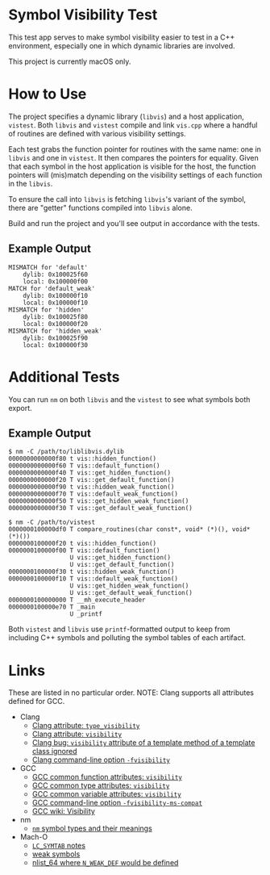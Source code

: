 # Symbol Visibility Test

This test app serves to make symbol visibility easier to test in a C++ environment, especially one in which dynamic libraries are involved.

This project is currently macOS only.

# How to Use

The project specifies a dynamic library (`libvis`) and a host application, `vistest`. Both `libvis` and `vistest` compile and link `vis.cpp` where a handful of routines are defined with various visibility settings.

Each test grabs the function pointer for routines with the same name: one in `libvis` and one in `vistest`. It then compares the pointers for equality. Given that each symbol in the host application is visible for the host, the function pointers will (mis)match depending on the visibility settings of each function in the `libvis`.

To ensure the call into `libvis` is fetching `libvis`'s variant of the symbol, there are "getter" functions compiled into `libvis` alone.

Build and run the project and you'll see output in accordance with the tests.

## Example Output

```shell
MISMATCH for 'default'
    dylib: 0x100025f60
    local: 0x100000f00
MATCH for 'default_weak'
    dylib: 0x100000f10
    local: 0x100000f10
MISMATCH for 'hidden'
    dylib: 0x100025f80
    local: 0x100000f20
MISMATCH for 'hidden_weak'
    dylib: 0x100025f90
    local: 0x100000f30
```

# Additional Tests

You can run `nm` on both `libvis` and the `vistest` to see what symbols both export.

## Example Output

```shell
$ nm -C /path/to/liblibvis.dylib
0000000000000f80 t vis::hidden_function()
0000000000000f60 T vis::default_function()
0000000000000f40 T vis::get_hidden_function()
0000000000000f20 T vis::get_default_function()
0000000000000f90 t vis::hidden_weak_function()
0000000000000f70 T vis::default_weak_function()
0000000000000f50 T vis::get_hidden_weak_function()
0000000000000f30 T vis::get_default_weak_function()
```

```shell
$ nm -C /path/to/vistest
0000000100000df0 T compare_routines(char const*, void* (*)(), void* (*)())
0000000100000f20 t vis::hidden_function()
0000000100000f00 T vis::default_function()
                 U vis::get_hidden_function()
                 U vis::get_default_function()
0000000100000f30 t vis::hidden_weak_function()
0000000100000f10 T vis::default_weak_function()
                 U vis::get_hidden_weak_function()
                 U vis::get_default_weak_function()
0000000100000000 T __mh_execute_header
0000000100000e70 T _main
                 U _printf
```

Both `vistest` and `libvis` use `printf`-formatted output to keep from including C++ symbols and polluting the symbol tables of each artifact.

# Links

These are listed in no particular order. NOTE: Clang supports all attributes defined for GCC.

- Clang
    - [Clang attribute: `type_visibility`](https://clang.llvm.org/docs/AttributeReference.html#type-visibility)
    - [Clang attribute: `visibility`](https://clang.llvm.org/docs/AttributeReference.html#visibility)
    - [Clang bug: `visibility` attribute of a template method of a template class ignored](https://github.com/llvm/llvm-project/issues/103477)
    - [Clang command-line option `-fvisibility`](https://clang.llvm.org/docs/ClangCommandLineReference.html#cmdoption-clang-fvisibility)
- GCC
    - [GCC common function attributes: `visibility`](https://gcc.gnu.org/onlinedocs/gcc/Common-Function-Attributes.html#index-visibility-function-attribute)
    - [GCC common type attributes: `visibility`](https://gcc.gnu.org/onlinedocs/gcc/Common-Type-Attributes.html#index-visibility-type-attribute)
    - [GCC common variable attributes: `visibility`](https://gcc.gnu.org/onlinedocs/gcc/Common-Variable-Attributes.html#index-visibility-variable-attribute)
    - [GCC command-line option `-fvisibility-ms-compat`](https://gcc.gnu.org/onlinedocs/gcc/C_002b_002b-Dialect-Options.html#index-fvisibility-ms-compat)
    - [GCC wiki: Visibility](https://gcc.gnu.org/wiki/Visibility)
- nm
    - [`nm` symbol types and their meanings](https://sourceware.org/binutils/docs/binutils/nm.html)
- Mach-O
    - [`LC_SYMTAB` notes](https://github.com/qyang-nj/llios/blob/main/macho_parser/docs/LC_SYMTAB.md)
    - [weak symbols](https://maskray.me/blog/2021-04-25-weak-symbol)
    - [nlist_64 where `N_WEAK_DEF` would be defined](https://github.com/aidansteele/osx-abi-macho-file-format-reference?tab=readme-ov-file#nlist_64)
